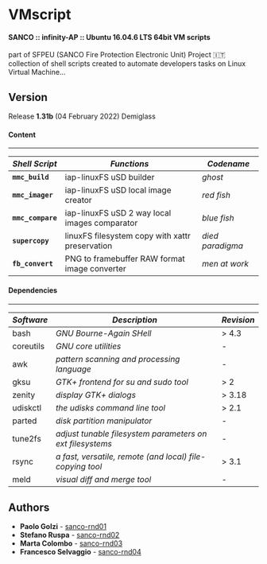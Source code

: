 # VMscript

#### SANCO :: infinity-AP :: Ubuntu 16.04.6 LTS 64bit VM scripts
part of SFPEU (SANCO Fire Protection Electronic Unit) Project :it:  
collection of shell scripts created to automate developers tasks on Linux Virtual Machine...  

## Version
Release **1.31b** (04 February 2022) Demiglass  
#### Content
***
| *Shell Script* | *Functions* | *Codename* |
| -- | -- | -- |
| **`mmc_build`** | iap-linuxFS uSD builder | *ghost* |
| **`mmc_imager`** | iap-linuxFS uSD local image creator | *red fish* |
| **`mmc_compare`** | iap-linuxFS uSD 2 way local images comparator | *blue fish* |
| **`supercopy`** | linuxFS filesystem copy with xattr preservation | *died paradigma* |
| **`fb_convert`** | PNG to framebuffer RAW format image converter | *men at work* |

#### Dependencies
***
| *Software* | *Description* | *Revision* |
| -- | -- | -- |
| bash | *GNU Bourne-Again SHell* | > 4.3 |
| coreutils | *GNU core utilities* | - |
| awk | *pattern scanning and processing language* | - |
| gksu | *GTK+ frontend for su and sudo tool* | > 2 |
| zenity | *display GTK+ dialogs* | > 3.18 |
| udiskctl | *the udisks command line tool* | > 2.1 |
| parted | *disk partition manipulator* | - |
| tune2fs | *adjust tunable filesystem parameters on ext filesystems* | - |
| rsync | *a fast, versatile, remote (and local) file-copying tool* | > 3.1 |
| meld | *visual diff and merge tool* | - |

## Authors
- **Paolo Golzi**  -  [sanco-rnd01](https://github.com/sanco-rnd01)  
- **Stefano Ruspa**  -  [sanco-rnd02](https://github.com/sanco-rnd02)  
- **Marta Colombo**  -  [sanco-rnd03](https://github.com/sanco-rnd03)  
- **Francesco Selvaggio**  -  [sanco-rnd04](https://github.com/sanco-rnd04)  

<!-- 220204 EOF -->﻿
